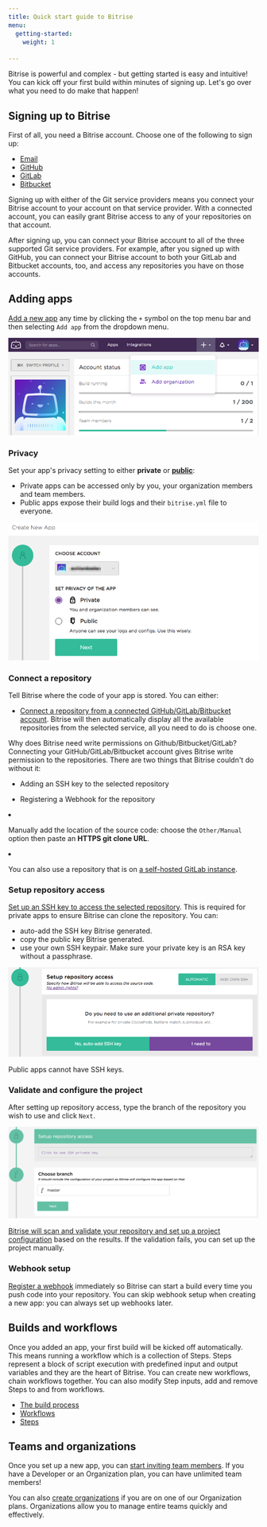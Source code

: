 ```yaml
---
title: Quick start guide to Bitrise
menu:
  getting-started:
    weight: 1

---
```

Bitrise is powerful and complex - but getting started is easy and intuitive! You can kick off your first build within minutes of signing up. Let's go over what you need to do make that happen!

## Signing up to Bitrise

First of all, you need a Bitrise account. Choose one of the following to sign up:

* [Email](/getting-started/signing-up/signing-up-with-email)
* [GitHub](/getting-started/signing-up/signing-up-with-github)
* [GitLab](/getting-started/signing-up/signing-up-with-gitlab)
* [Bitbucket](/getting-started/signing-up/signing-up-with-bitbucket)

Signing up with either of the Git service providers means you connect your Bitrise account to your account on that service provider. With a connected account, you can easily grant Bitrise access to any of your repositories on that account.

After signing up, you can connect your Bitrise account to all of the three supported Git service providers. For example, after you signed up with GitHub, you can connect your Bitrise account to both your GitLab and Bitbucket accounts, too, and access any repositories you have on those accounts.

## Adding apps

[Add a new app](/getting-started/adding-a-new-app/) any time by clicking the `+` symbol on the top menu bar and then selecting `Add app` from the dropdown menu.

![Adding a new app](/img/adding-a-new-app/add_new_app.png)

### Privacy

Set your app's privacy setting to either **private** or [**public**](/getting-started/adding-a-new-app/public-apps):

* Private apps can be accessed only by you, your organization members and team members.
* Public apps expose their build logs and their `bitrise.yml` file to everyone.

![App privacy](/img/adding-a-new-app/app-privacy.png)

### Connect a repository

Tell Bitrise where the code of your app is stored. You can either:

* [Connect a repository from a connected GitHub/GitLab/Bitbucket account](/getting-started/adding-a-new-app/connecting-a-repository). Bitrise will then automatically display all the available repositories from the selected service, all you need to do is choose one.

<div class=“message-box note”><div class=“message-title”> Why does Bitrise need write permissions on Github/Bitbucket/GitLab? </div> <div class=“message-content”> Connecting your GitHub/GitLab/Bitbucket account gives Bitrise write permission to the repositories. There are two things that Bitrise couldn't do without it:

* Adding an SSH key to the selected repository
* Registering a Webhook for the repository</div></div>


* Manually add the location of the source code: choose the `Other/Manual` option then paste an **HTTPS git clone URL**.
* You can also use a repository that is on [a self-hosted GitLab instance](getting-started/adding-a-new-app/self-hosted-gitlab).

### Setup repository access

[Set up an SSH key to access the selected repository](/getting-started/adding-a-new-app/setting-up-ssh-keys/). This is required for private apps to ensure Bitrise can clone the repository. You can:

* auto-add the SSH key Bitrise generated.
* copy the public key Bitrise generated.
* use your own SSH keypair. Make sure your private key is an RSA key without a passphrase.

![Screenshot](/img/adding-a-new-app/bitrise_auto_add_ssh_key2.png)

Public apps cannot have SSH keys.

### Validate and configure the project

After setting up repository access, type the branch of the repository you wish to use and click `Next`.

![Choosing branch](/img/adding-a-new-app/choose-branch.png)

[Bitrise will scan and validate your repository and set up a project configuration](/getting-started/adding-a-new-app/setting-up-configuration) based on the results. If the validation fails, you can set up the project manually.

### Webhook setup

[Register a webhook](/webhooks) immediately so Bitrise can start a build every time you push code into your repository. You can skip webhook setup when creating a new app: you can always set up webhooks later.

## Builds and workflows

Once you added an app, your first build will be kicked off automatically. This means running a workflow which is a collection of Steps. Steps represent a block of script execution with predefined input and output variables and they are the heart of Bitrise. You can create new workflows, chain workflows together. You can also modify Step inputs, add and remove Steps to and from workflows.

* [The build process](/getting-started/builds-and-workflows)
* [Workflows](/getting-started/getting-started-workflows)
* [Steps](/getting-started/getting-started-steps)

## Teams and organizations

Once you set up a new app, you can [start inviting team members](/team-management/adding-a-new-team-member). If you have a Developer or an Organization plan, you can have unlimited team members!

You can also [create organizations](/team-management/creating-org) if you are on one of our Organization plans. Organizations allow you to manage entire teams quickly and effectively.